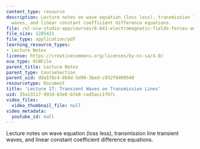 ```yaml
---
content_type: resource
description: Lecture notes on wave equation (loss less), transmission line transient
  waves, and linear constant coefficient difference equations.
file: /ol-ocw-studio-app/courses/6-641-electromagnetic-fields-forces-and-motion-spring-2009/35a13117993d63e6b7e8cad5acc1f67c_MIT6_641s09_lec17.pdf
file_size: 1285421
file_type: application/pdf
learning_resource_types:
- Lecture Notes
license: https://creativecommons.org/licenses/by-nc-sa/4.0/
ocw_type: OCWFile
parent_title: Lecture Notes
parent_type: CourseSection
parent_uid: dda578c4-8b9d-5d90-3bed-c932f0409540
resourcetype: Document
title: 'Lecture 17: Transient Waves on Transmission Lines'
uid: 35a13117-993d-63e6-b7e8-cad5acc1f67c
video_files:
  video_thumbnail_file: null
video_metadata:
  youtube_id: null
---
```

Lecture notes on wave equation (loss less), transmission line transient waves, and linear constant coefficient difference equations.